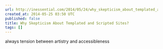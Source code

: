 ```yaml
---
url: http://inessential.com/2014/05/24/why_skepticism_about_templated_and_scrip
created_at: 2014-05-25 03:50 UTC
published: false
title: Why Skepticism About Templated and Scripted Sites?
tags: []
---
```


always tension between artistry and accessibleness
